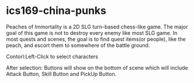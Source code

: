 # ics169-china-punks
Peaches of Immortality is a 2D SLG turn-based chess-like game. The major goal of this game is not to destroy every enemy like most SLG game. In most quests and scenes, the goal is to find quest items(or people), like the peach, and escort them to somewhere of the battle ground.

Contorl:Left-Click to select characters

After selection: Buttons will show on the bottom of scene which will include Attack Button, Skill Button and PickUp Button.
